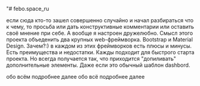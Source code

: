"# febo.space_ru

если сюда кто-то зашел совершенно случайно и начал разбираться что к чему, то просьба или дать конструктивные комментарии или оставить своё мнение при себе. А вообще я настроен дружелюбно.
Смысл этого проекта объеденить два крупных web-фреймворка. Bootstrap и Material Design. 
Зачем?:)
в каждом из этих фреймворков есть плюсы и минусы. Есть преимущества и недостатки. 
Кажды подходит для быстрого старта проекта. Но всегда получается так, что приходится "допиливать" дополнительные элементы. Даже если это обычный шаблон dashbord.

обо всём подробнее далее 
обо всё подробнее далее
